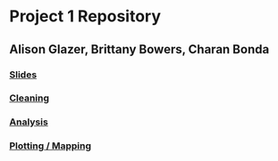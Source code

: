# Project 1 Repository
## Alison Glazer, Brittany Bowers, Charan Bonda

### [Slides](Project1_Slides.pdf)

### [Cleaning](AG_MTA_Data_Cleaning.ipynb)

### [Analysis](AG_MTA_Data_Analysis.ipynb)

### [Plotting / Mapping](AG_MTA_Geomap.ipynb)
